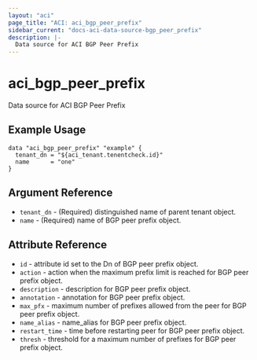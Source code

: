 ```yaml
---
layout: "aci"
page_title: "ACI: aci_bgp_peer_prefix"
sidebar_current: "docs-aci-data-source-bgp_peer_prefix"
description: |-
  Data source for ACI BGP Peer Prefix
---
```


# aci_bgp_peer_prefix #
Data source for ACI BGP Peer Prefix

## Example Usage ##

```hcl
data "aci_bgp_peer_prefix" "example" {
  tenant_dn = "${aci_tenant.tenentcheck.id}"
  name      = "one"
}
```


## Argument Reference ##

* `tenant_dn` - (Required) distinguished name of parent tenant object.
* `name` - (Required) name of BGP peer prefix object.



## Attribute Reference

* `id` - attribute id set to the Dn of BGP peer prefix object.
* `action` - action when the maximum prefix limit is reached for BGP peer prefix object.
* `description` - description for BGP peer prefix object.
* `annotation` - annotation for BGP peer prefix object.
* `max_pfx` - maximum number of prefixes allowed from the peer for BGP peer prefix object.
* `name_alias` - name_alias for BGP peer prefix object.
* `restart_time` - time before restarting peer for BGP peer prefix object.
* `thresh` - threshold for a maximum number of prefixes for BGP peer prefix object.
